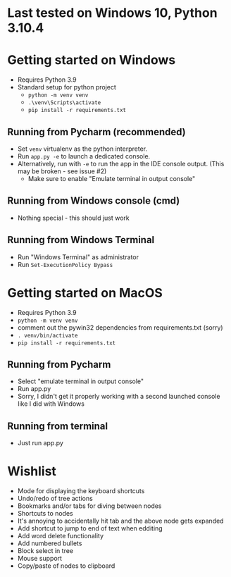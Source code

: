 # Last tested on Windows 10, Python 3.10.4

# Getting started on Windows
- Requires Python 3.9
- Standard setup for python project
  - `python -m venv venv`
  - `.\venv\Scripts\activate`
  - `pip install -r requirements.txt`

## Running from Pycharm (recommended)
- Set `venv` virtualenv as the python interpreter.
- Run `app.py -e` to launch a dedicated console.
- Alternatively, run with `-e` to run the app in the IDE console output. (This may be broken - see issue #2)
  - Make sure to enable "Emulate terminal in output console"
## Running from Windows console (cmd)
- Nothing special - this should just work
## Running from Windows Terminal
- Run "Windows Terminal" as administrator
- Run `Set-ExecutionPolicy Bypass`

# Getting started on MacOS
- Requires Python 3.9
- `python -m venv venv`
- comment out the pywin32 dependencies from requirements.txt (sorry)
- `. venv/bin/activate`
- `pip install -r requirements.txt`

## Running from Pycharm
- Select "emulate terminal in output console"
- Run app.py
- Sorry, I didn't get it properly working with a second launched console like I did with Windows

## Running from terminal
- Just run app.py

# Wishlist
- Mode for displaying the keyboard shortcuts
- Undo/redo of tree actions
- Bookmarks and/or tabs for diving between nodes
- Shortcuts to nodes
- It's annoying to accidentally hit tab and the above node gets expanded
- Add shortcut to jump to end of text when edditing
- Add word delete functionality
- Add numbered bullets
- Block select in tree
- Mouse support
- Copy/paste of nodes to clipboard
